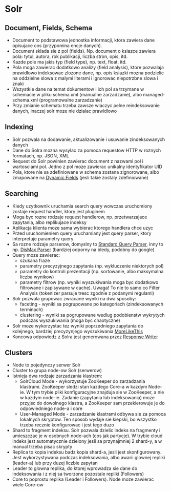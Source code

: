 # Solr

## Document, Fields, Schema

- Document to podstawowa jednostka informacji, ktora zawiera dane opisujace cos (przypomina encje danych). 
- Document sklada sie z pol (fields). Np. document o ksiazce zawiera pola: tytul, autora, rok publikacji, liczba stron, opis, itd. 
- Kazde pole ma jakis typ (field type), np. text, float, itd.
- Pola moga zawierac dodatkowo analizy (field analysis), ktore pozwalaja prawidlowo indeksowac zlozone dane, np. opis ksiazki mozna podzielic na oddzielne slowa z malymi literami i ignorowac niepotrzbne slowa i znaki
- Wszystkie dane na temat dokumentow i ich pol sa trzymane w schemacie w pliku schema.xml (manualne zarzadzanie), albo managed-schema.xml (programowalne zarzadzanie)
- Przy zmianie schematu trzeba zawsze wlaczyc pelne reindeksowanie danych, inaczej solr moze nie dzialac prawidlowo

## Indexing

- Solr pozwala na dodawanie, aktualizowanie i usuwanie zindeksowanych danych
- Dane do Solra mozna wysylac za pomoca requestow HTTP w roznych formatach, np. JSON, XML
- Request do Solr powinien zawierac document z nazwami pol i wartosciami pol. Jedno z pol moze zawierac unikalny identyfikator UID
- Pola, ktore nie sa zdefiniowane w schema zostana zignorowane, albo zmapowane na [Dynamic Fields](https://solr.apache.org/guide/solr/latest/indexing-guide/dynamic-fields.html) (jesli takie zostaly zdefiniowane)

## Searching

- Kiedy uzytkownik uruchamia search query wowczas uruchomiony zostaje request handler, ktory jest pluginem
- Moga byc rozne rodzaje request handlerow, np. przetwarzajace zapytania, albo replikujace indeksy
- Aplikacja klienta moze sama wybierac ktorego handlera chce uzyc
- Przed uruchomieniem query uruchamiany jest query parser, ktory interpretuje parametry query
- Sa rozne rodzaje parserow, domyslny to [Standard Query Parser](https://solr.apache.org/guide/solr/latest/query-guide/standard-query-parser.html), inny to np. [DisMax Parser](https://solr.apache.org/guide/solr/latest/query-guide/dismax-query-parser.html) (bardziej odporny na bledy, podobny do google)
- Query moze zawierac: 
  - szukana fraze
  - parametry precyzyjnego zapytania (np. wykluczenie niektorych pol)
  - parametry do kontroli prezentacji (np. sortowanie, albo maksymalna liczba wynikow)
  - parametry filtrow (np. wyniki wyszukiwania moga byc dodatkowo filtrowane i zapisywane w cache). Uwaga! To nie to samo co Filter Analysis (tokenizer parsuje tresc zgodnie z podanymi regulami)
- Solr pozwala grupowac zwracane wyniki na dwa sposoby:
  - faceting - wyniki sa pogrupowane po kategoriach (zindeksowanych terminach)
  - clustering - wyniki sa pogrupowane wedlug podobienstw wykrytych podczas wyszukiwania (moga byc chaotyczne)
- Solr moze wykorzystac tez wyniki poprzedniego zapytania do kolejnego, bardziej precyzynjego wyszukiwania [MoreLikeThis](https://solr.apache.org/guide/solr/latest/query-guide/morelikethis.html)
- Koncowa odpowiedz z Solra jest generowana przez [Response Writer](https://solr.apache.org/guide/solr/latest/query-guide/response-writers.html)

## Clusters

- Node to pojedynczy serwer Solr
- Cluster to grupa node-ow Solr (serwerow)
- Istnieja dwa rodzaje zarzadzania klastrem:
  -  SolrCloud Mode - wykorzystuje ZooKeeper do zarzadzania klastrami. ZooKeeper sledzi stan kazdego Core-a w kazdym Node-ie. W tym trybie pliki konfiguracyjne znajduja sie w ZooKeeper, a nie w kazdym node-ie. Zadanie (zapytania lub indeksowania) moze przyjsc do dowolnego klastra, a ZooKeeper sam przekierowuje je do odpowiedniego node-a i core
  -  User-Managed Mode - zarzadzanie klastrami odbywa sie za pomoca lokalnych skryptow. Ten sposob wydaje sie kiepski, bo wszystko trzeba recznie konfigurowac i jest tego duzo
- Shard to fragment indeksu. Solr pozwala dzielic indeks na fragmenty i umieszczac je w osobnych node-ach (cos jak partycje). W trybie cloud indeks jest automatycznie dzielony jesli sa przynajmniej 2 shard-y, a w manual trzeba pisac skrypty
- Replica to kopia indeksu badz kopia shard-a, jesli jest skonfigurowany. Jest wykorzystywana podczas indeksowania, albo awarii glownej repliki (leader-a) lub przy duzej liczbie zapytan
- Leader to glowna replika, do ktorej wprowadza sie dane do indeksowania i z niej sa tworzone pozostale repliki (Followers)
- Core to poprostu replika (Leader i Followers). Node moze zawierac wiele Core-ow